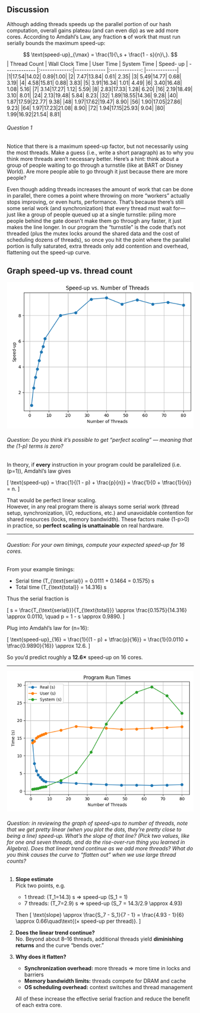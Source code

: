 

## Discussion

Although adding threads speeds up the parallel portion of our hash computation, overall gains plateau (and can even dip) as we add more cores. According to Amdahl’s Law, any fraction **s** of work that must run serially bounds the maximum speed-up:

$$
\text{speed-up}_{\max} = \frac{1}{\,s + \frac{1 - s}{n}\,}.
$$
| Thread Count | Wall Clock Time | User Time | System Time | Speed- up | 
------------- |:-------------:|------------- |:-------------: |-------------|
|1|17.54|14.02| 0.89|1.00|
|2| 7.47|13.84| 0.61| 2.35|
|3| 5.49|14.77| 0.68| 3.19|
|4| 4.58|15.81| 0.88| 3.83|
|5| 3.91|16.34| 1.01| 4.49|
|6| 3.40|16.48| 1.08| 5.16|
|7| 3.14|17.27| 1.12| 5.59|
|8| 2.83|17.33| 1.28| 6.20|
|16| 2.19|18.49| 3.10| 8.01|
|24| 2.13|19.48| 5.84| 8.23|
|32| 1.89|18.55|14.36| 9.28|
|40| 1.87|17.59|22.77| 9.38|
|48| 1.97|17.62|19.47| 8.90|
|56| 1.90|17.05|27.86| 9.23|
|64| 1.97|17.23|21.08| 8.90|
|72| 1.94|17.15|25.93| 9.04|
|80| 1.99|16.92|21.54| 8.81|

###### Question 1
Notice that there is a maximum speed-up factor, but not necessarily using the most threads. Make a guess (i.e., write a short paragraph) as to why you think more threads aren’t necessary better. Here’s a hint: think about a group of people waiting to go through a turnstile (like at BART or Disney World). Are more people able to go through it just because there are more people?

Even though adding threads increases the amount of work that can be done in parallel, there comes a point where throwing on more “workers” actually stops improving, or even hurts, performance. That’s because there’s still some serial work (and synchronization) that every thread must wait for—just like a group of people queued up at a single turnstile: piling more people behind the gate doesn’t make them go through any faster, it just makes the line longer. In our program the “turnstile” is the code that’s not threaded (plus the mutex locks around the shared data and the cost of scheduling dozens of threads), so once you hit the point where the parallel portion is fully saturated, extra threads only add contention and overhead, flattening out the speed-up curve.


## Graph speed-up vs. thread count

![Speed-up vs Threads](speedup.png)

###### Question: Do you think it’s possible to get “perfect scaling” — meaning that the (1-p) terms is zero? 
In theory, if **every** instruction in your program could be parallelized (i.e. \(p=1\)), Amdahl’s law gives

\[
\text{speed-up} = \frac{1}{(1 - p) + \frac{p}{n}}
= \frac{1}{0 + \tfrac{1}{n}}
= n.
\]

That would be perfect linear scaling.  
However, in any real program there is always some serial work (thread setup, synchronization, I/O, reductions, etc.) and unavoidable contention for shared resources (locks, memory bandwidth). These factors make \(1-p>0\) in practice, so **perfect scaling is unattainable** on real hardware.

---

###### Question: For your own timings, compute your expected speed-up for 16 cores. 
From your example timings:
- Serial time \(T_{\text{serial}} = 0.0111 + 0.1464 = 0.1575\) s  
- Total time \(T_{\text{total}} = 14.316\) s  

Thus the serial fraction is

\[
s = \frac{T_{\text{serial}}}{T_{\text{total}}}
\approx \frac{0.1575}{14.316} \approx 0.0110,
\quad
p = 1 - s \approx 0.9890.
\]

Plug into Amdahl’s law for \(n=16\):

\[
\text{speed-up}_{16}
= \frac{1}{(1 - p) + \tfrac{p}{16}}
= \frac{1}{0.0110 + \tfrac{0.9890}{16}}
\approx 12.6.
\]

So you’d predict roughly a **12.6×** speed-up on 16 cores.

---

![Speed-up vs Threads](Runtimes.png)

######  Question: in reviewing the graph of speed-ups to number of threads, note that we get pretty linear (when you plot the dots, they’re pretty close to being a line) speed-up. What’s the slope of that line? (Pick two values, like for one and seven threads, and do the rise-over-run thing you learned in Algebra). Does that linear trend continue as we add more threads? What do you think causes the curve to “flatten out” when we use large thread counts?

1. **Slope estimate**  
   Pick two points, e.g.  
   - 1 thread: \(T_1=14.3\) s ⇒ speed-up \(S_1 = 1\)  
   - 7 threads: \(T_7=2.9\) s ⇒ speed-up \(S_7 = 14.3/2.9 \approx 4.93\)  

   Then
   \[
   \text{slope} \approx \frac{S_7 - S_1}{7 - 1}
   = \frac{4.93 - 1}{6}
   \approx 0.66\quad\text{(× speed-up per thread)}.
   \]

2. **Does the linear trend continue?**  
   No. Beyond about 8–16 threads, additional threads yield **diminishing returns** and the curve “bends over.”

3. **Why does it flatten?**  
   - **Synchronization overhead:** more threads ⇒ more time in locks and barriers  
   - **Memory bandwidth limits:** threads compete for DRAM and cache  
   - **OS scheduling overhead:** context switches and thread management  

   All of these increase the effective serial fraction and reduce the benefit of each extra core.
